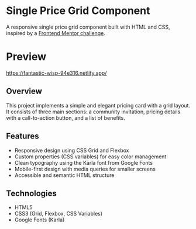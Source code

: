 # Single Price Grid Component

A responsive single price grid component built with HTML and CSS, inspired by a [Frontend Mentor challenge](https://www.frontendmentor.io/challenges/single-price-grid-component-2ce3ob-G).


# Preview
https://fantastic-wisp-94e316.netlify.app/

## Overview

This project implements a simple and elegant pricing card with a grid layout. It consists of three main sections: a community invitation, pricing details with a call-to-action button, and a list of benefits.

## Features

- Responsive design using CSS Grid and Flexbox
- Custom properties (CSS variables) for easy color management
- Clean typography using the Karla font from Google Fonts
- Mobile-first design with media queries for smaller screens
- Accessible and semantic HTML structure

## Technologies

- HTML5
- CSS3 (Grid, Flexbox, CSS Variables)
- Google Fonts (Karla)



